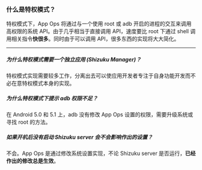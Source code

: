 ### 什么是特权模式？

特权模式下，App Ops 将通过与一个使用 root 或 adb 开启的进程的交互来调用高权限的系统 API。由于几乎相当于直接调用 API，速度要比 root 下通过 shell 调用相关指令**快很多**。同时由于可以调用 API，很多东西的实现将大大简化。

----------------------------

##### 为什么特权模式需要一个独立应用 (Shizuku Manager)？

特权模式实现需要较多工作，分离出去可以使应用开发者专注于自身功能开发而不必在意特权模式本身的实现。

##### 为什么特权模式下提示 adb 权限不足？

在 Android 5.0 和 5.1 上，adb 没有修改 App Ops 设置的权限，需要升级系统或寻找 root 的方法。

##### 如果开机后没有启动 Shizuku server 会不会影响作出的设置？

不会。App Ops 是通过修改系统设置实现，不论 Shizuku server 是否运行，**已经作出的修改总是生效**。